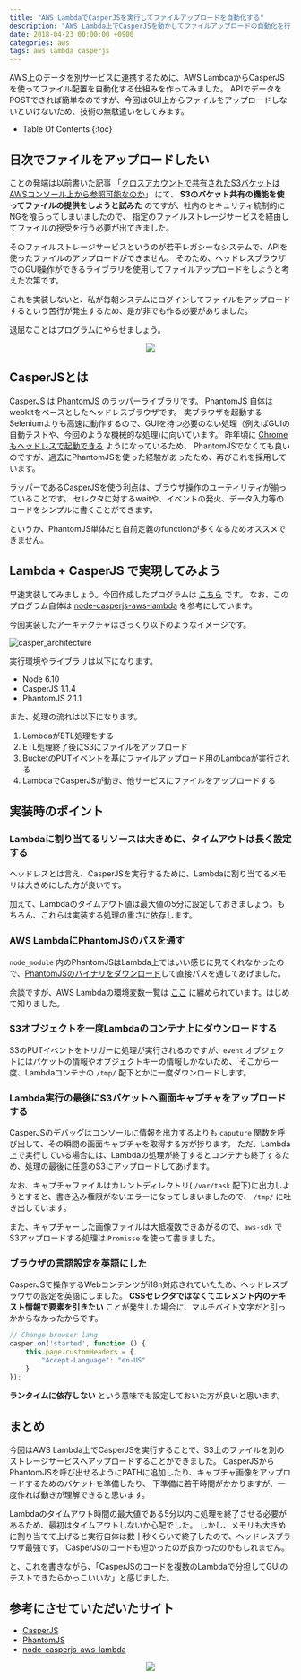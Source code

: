 ```yaml
---
title: "AWS LambdaでCasperJSを実行してファイルアップロードを自動化する"
description: "AWS Lambda上でCasperJSを動かしてファイルアップロードの自動化を行いました。本来であればAPIでバイナリデータをPOSTできれば良かったのですが、アップロード先のシステムでAPIが存在しなかったため、CasperJSを使ってファイルをアップロードするという暴挙に出ました。AWS LambdaでCasperJSを実行する際の注意点などを書きます。"
date: 2018-04-23 00:00:00 +0900
categories: aws
tags: aws lambda casperjs
---
```


AWS上のデータを別サービスに連携するために、AWS LambdaからCasperJSを使ってファイル配置を自動化する仕組みを作ってみました。
APIでデータをPOSTできれば簡単なのですが、今回はGUI上からファイルをアップロードしないといけないため、技術の無駄遣いをしてみます。

* Table Of Contents
{:toc}

## 日次でファイルをアップロードしたい

ことの発端は以前書いた記事 「[クロスアカウントで共有されたS3バケットはAWSコンソール上から参照可能なのか](/aws/s3-cross-account/)」 にて、
**S3のバケット共有の機能を使ってファイルの提供をしようと試みた** のですが、社内のセキュリティ統制的にNGを喰らってしまいましたので、
指定のファイルストレージサービスを経由してファイルの授受を行う必要が出てきました。

そのファイルストレージサービスというのが若干レガシーなシステムで、APIを使ったファイルのアップロードができません。
そのため、ヘッドレスブラウザでのGUI操作ができるライブラリを使用してファイルアップロードをしようと考えた次第です。

これを実装しないと、私が毎朝システムにログインしてファイルをアップロードするという苦行が発生するため、是が非でも作る必要がありました。

退屈なことはプログラムにやらせましょう。

<div style="text-align: center">
<a target="_blank"  href="https://www.amazon.co.jp/gp/product/487311778X/ref=as_li_tl?ie=UTF8&camp=247&creative=1211&creativeASIN=487311778X&linkCode=as2&tag=soudegesu-22&linkId=22f6b91a2296dc4b4344bbc4b08fc5dd"><img border="0" src="//ws-fe.amazon-adsystem.com/widgets/q?_encoding=UTF8&MarketPlace=JP&ASIN=487311778X&ServiceVersion=20070822&ID=AsinImage&WS=1&Format=_SL160_&tag=soudegesu-22" ></a><img src="//ir-jp.amazon-adsystem.com/e/ir?t=soudegesu-22&l=am2&o=9&a=487311778X" width="1" height="1" border="0" alt="" style="border:none !important; margin:0px !important;" />
</div>

## CasperJSとは
[CasperJS](http://casperjs.org/) は [PhantomJS](http://phantomjs.org/) のラッパーライブラリです。
PhantomJS 自体はwebkitをベースとしたヘッドレスブラウザです。
実ブラウザを起動するSeleniumよりも高速に動作するので、GUIを持つ必要のない処理（例えばGUIの自動テストや、今回のような機械的な処理)に向いています。
昨年頃に [Chromeもヘッドレスで起動できる](https://developers.google.com/web/updates/2017/04/headless-chrome?hl=ja) ようになっているため、
PhantomJSでなくても良いのですが、過去にPhantomJSを使った経験があったため、再びこれを採用しています。

ラッパーであるCasperJSを使う利点は、ブラウザ操作のユーティリティが揃っていることです。
セレクタに対するwaitや、イベントの発火、データ入力等のコードをシンプルに書くことができます。

というか、PhantomJS単体だと自前定義のfunctionが多くなるためオススメできません。

## Lambda + CasperJS で実現してみよう

早速実装してみましょう。今回作成したプログラムは [こちら](https://github.com/soudegesu/casper-lambda-test) です。
なお、このプログラム自体は [node-casperjs-aws-lambda](https://github.com/narainsagar/node-casperjs-aws-lambda) を参考にしています。

今回実装したアーキテクチャはざっくり以下のようなイメージです。

![casper_architecture]({{site.baseurl}}/assets/images/20180423/casperjs.png)

実行環境やライブラリは以下になります。

* Node 6.10
* CasperJS 1.1.4
* PhantomJS 2.1.1

また、処理の流れは以下になります。

1. LambdaがETL処理をする
2. ETL処理終了後にS3にファイルをアップロード
3. BucketのPUTイベントを基にファイルアップロード用のLambdaが実行される
4. LambdaでCasperJSが動き、他サービスにファイルをアップロードする


## 実装時のポイント

### Lambdaに割り当てるリソースは大きめに、タイムアウトは長く設定する
ヘッドレスとは言え、CasperJSを実行するために、Lambdaに割り当てるメモリは大きめにした方が良いです。

加えて、Lambdaのタイムアウト値は最大値の5分に設定しておきましょう。もちろん、これらは実装する処理の重さに依存します。

### AWS LambdaにPhantomJSのパスを通す

`node_module` 内のPhantomJSはLambda上ではいい感じに見てくれなかったので、[PhantomJSのバイナリをダウンロード](http://phantomjs.org/download.html)して直接パスを通してあげました。

余談ですが、AWS Lambdaの環境変数一覧は [ここ](https://docs.aws.amazon.com/ja_jp/lambda/latest/dg/current-supported-versions.html) に纏められています。はじめて知りました。

### S3オブジェクトを一度Lambdaのコンテナ上にダウンロードする

S3のPUTイベントをトリガーに処理が実行されるのですが、`event` オブジェクトにはバケットの情報やオブジェクトキーの情報しかないため、
そこから一度、Lambdaコンテナの `/tmp/` 配下とかに一度ダウンロードします。

### Lambda実行の最後にS3バケットへ画面キャプチャをアップロードする

CasperJSのデバッグはコンソールに情報を出力するよりも `caputure` 関数を呼び出して、その瞬間の画面キャプチャを取得する方が捗ります。
ただ、Lambda上で実行している場合には、Lambdaの処理が終了するとコンテナも終了するため、処理の最後に任意のS3にアップロードしてあげます。

なお、キャプチャファイルはカレントディレクトリ( `/var/task` 配下)に出力しようとすると、書き込み権限がないエラーになってしまいましたので、 `/tmp/` に吐き出しています。

また、キャプチャーした画像ファイルは大抵複数できあがるので、`aws-sdk` でS3アップロードする処理は `Promisse` を使って書きました。

### ブラウザの言語設定を英語にした

CasperJSで操作するWebコンテンツがi18n対応されていたため、ヘッドレスブラウザの設定を英語にしました。
**CSSセレクタではなくてエレメント内のテキスト情報で要素を引きたい** ことが発生した場合に、マルチバイト文字だと引っかからなかったからです。

```javascript
// Change browser lang
casper.on('started', function () {
    this.page.customHeaders = {
        "Accept-Language": "en-US"
    }
});
```

**ランタイムに依存しない** という意味でも設定しておいた方が良いと思います。


## まとめ
今回はAWS Lambda上でCasperJSを実行することで、S3上のファイルを別のストレージサービスへアップロードすることができました。
CasperJSからPhantomJSを呼び出せるようにPATHに追加したり、キャプチャ画像をアップロードするためのバケットを準備したり、
下準備に若干時間がかかりますが、一度作れば動きが理解できると思います。

Lambdaのタイムアウト時間の最大値である5分以内に処理を終了させる必要があるため、最初はタイムアウトしないか心配でした。
しかし、メモリも大きめに割り当てて上げると実行自体は数十秒くらいで終了したので、ヘッドレスブラウザ最強です。
CasperJSのコードも短かったのが良かったのかもしれません。

と、これを書きながら、「CasperJSのコードを複数のLambdaで分担してGUIのテストできたらかっこいいな」と感じました。

## 参考にさせていただいたサイト
* [CasperJS](http://casperjs.org/)
* [PhantomJS](http://phantomjs.org/)
* [node-casperjs-aws-lambda](https://github.com/narainsagar/node-casperjs-aws-lambda)


<div style="text-align: center">
<a target="_blank"  href="https://www.amazon.co.jp/gp/offer-listing/4883379930/ref=as_li_tl?ie=UTF8&camp=247&creative=1211&creativeASIN=4883379930&linkCode=am2&tag=soudegesu-22&linkId=ae79fa81d72604fbe4a1f4f71e97c369"><img border="0" src="//ws-fe.amazon-adsystem.com/widgets/q?_encoding=UTF8&MarketPlace=JP&ASIN=4883379930&ServiceVersion=20070822&ID=AsinImage&WS=1&Format=_SL250_&tag=soudegesu-22" ></a><img src="//ir-jp.amazon-adsystem.com/e/ir?t=soudegesu-22&l=am2&o=9&a=4883379930" width="1" height="1" border="0" alt="" style="border:none !important; margin:0px !important;" />
</div>

